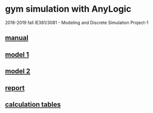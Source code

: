# gym simulation with AnyLogic
2018-2019 fall IE381/3081 - Modeling and Discrete Simulation Project-1


## [manual](https://github.com/mustafahakkoz/gym_simulation/blob/master/Project_1.pdf)

## [model 1](https://github.com/mustafahakkoz/gym_simulation/blob/master/Project1.alp)

## [model 2](https://github.com/mustafahakkoz/gym_simulation/blob/master/Project1-Model2.alp)

## [report](https://github.com/mustafahakkoz/gym_simulation/blob/master/IE381_Project1Report_MustafaHakkoz_150117509.docx)

## [calculation tables](https://github.com/mustafahakkoz/gym_simulation/blob/master/calculations.xlsx)
